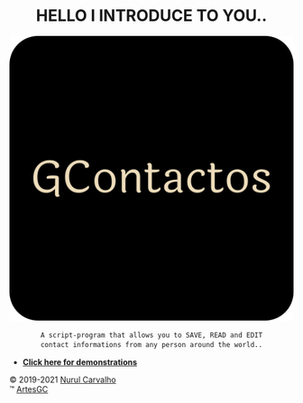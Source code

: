 ﻿<div align="center">

# HELLO I INTRODUCE TO YOU..

![favicon-gcontactos](img/favicon-512x512.png)

```txt
A script-program that allows you to SAVE, READ and EDIT
contact informations from any person around the world..
```

</div>

- **[Click here for demonstrations](https://artesgc.github.io/GContactos/)**

&copy; 2019-2021 [Nurul Carvalho](mailto:nuruldecarvalho@gmail.com) \
&trade; [ArtesGC](https://artesgc.home.blog)
